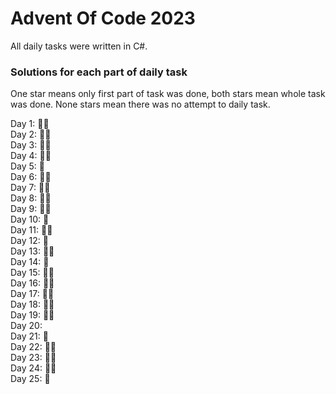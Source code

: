# Advent Of Code 2023

All daily tasks were written in C#. 

### Solutions for each part of daily task ###

One star means only first part of task was done, both stars mean whole task was done. None stars mean there was no attempt to daily task.

Day 1: :star2::star2: \
Day 2: :star2::star2: \
Day 3: :star2::star2: \
Day 4: :star2::star2: \
Day 5: :star2: \
Day 6: :star2::star2: \
Day 7: :star2::star2: \
Day 8: :star2::star2: \
Day 9: :star2::star2: \
Day 10: :star2: \
Day 11: :star2::star2: \
Day 12: :star2: \
Day 13: :star2::star2: \
Day 14: :star2: \
Day 15: :star2::star2: \
Day 16: :star2::star2: \
Day 17: :star2::star2: \
Day 18: :star2::star2: \
Day 19: :star2::star2: \
Day 20: \
Day 21: :star2: \
Day 22: :star2::star2: \
Day 23: :star2::star2: \
Day 24: :star2::star2: \
Day 25: :star2:


